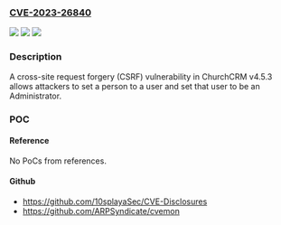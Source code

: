 ### [CVE-2023-26840](https://cve.mitre.org/cgi-bin/cvename.cgi?name=CVE-2023-26840)
![](https://img.shields.io/static/v1?label=Product&message=n%2Fa&color=blue)
![](https://img.shields.io/static/v1?label=Version&message=n%2Fa&color=blue)
![](https://img.shields.io/static/v1?label=Vulnerability&message=n%2Fa&color=brighgreen)

### Description

A cross-site request forgery (CSRF) vulnerability in ChurchCRM v4.5.3 allows attackers to set a person to a user and set that user to be an Administrator.

### POC

#### Reference
No PoCs from references.

#### Github
- https://github.com/10splayaSec/CVE-Disclosures
- https://github.com/ARPSyndicate/cvemon

